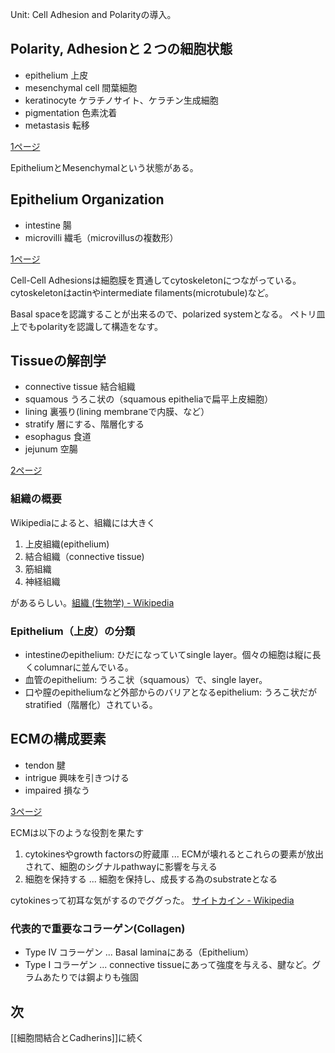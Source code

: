 Unit: Cell Adhesion and Polarityの導入。

## Polarity, Adhesionと２つの細胞状態

- epithelium 上皮
- mesenchymal cell 間葉細胞
- keratinocyte ケラチノサイト、ケラチン生成細胞
- pigmentation 色素沈着
- metastasis 転移

[1ページ](https://karino2.github.io/ImageGallery/CellBiology706x3.html#lg=1&slide=0)

EpitheliumとMesenchymalという状態がある。

## Epithelium Organization

- intestine 腸
- microvilli 繊毛（microvillusの複数形）

[1ページ](https://karino2.github.io/ImageGallery/CellBiology706x3.html#lg=1&slide=0)

Cell-Cell Adhesionsは細胞膜を貫通してcytoskeletonにつながっている。cytoskeletonはactinやintermediate filaments(microtubule)など。

Basal spaceを認識することが出来るので、polarized systemとなる。
ペトリ皿上でもpolarityを認識して構造をなす。

## Tissueの解剖学

- connective tissue 結合組織
- squamous うろこ状の（squamous epitheliaで扁平上皮細胞）
- lining 裏張り(lining membraneで内膜、など）
- stratify 層にする、階層化する
- esophagus 食道
- jejunum 空腸

[2ページ](https://karino2.github.io/ImageGallery/CellBiology706x3.html#lg=1&slide=1)

### 組織の概要

Wikipediaによると、組織には大きく

1. 上皮組織(epithelium)
2. 結合組織（connective tissue)
3. 筋組織
4. 神経組織

があるらしい。[組織 (生物学) - Wikipedia](https://ja.wikipedia.org/wiki/%E7%B5%84%E7%B9%94_%28%E7%94%9F%E7%89%A9%E5%AD%A6%29)

### Epithelium（上皮）の分類

- intestineのepithelium: ひだになっていてsingle layer。個々の細胞は縦に長くcolumnarに並んでいる。
- 血管のepithelium: うろこ状（squamous）で、single layer。
- 口や膣のepitheliumなど外部からのバリアとなるepithelium: うろこ状だがstratified（階層化）されている。


## ECMの構成要素

- tendon 腱
- intrigue 興味を引きつける
- impaired 損なう

[3ページ](https://karino2.github.io/ImageGallery/CellBiology706x3.html#lg=1&slide=2)

ECMは以下のような役割を果たす

1. cytokinesやgrowth factorsの貯蔵庫 ... ECMが壊れるとこれらの要素が放出されて、細胞のシグナルpathwayに影響を与える
2. 細胞を保持する ... 細胞を保持し、成長する為のsubstrateとなる

cytokinesって初耳な気がするのでググった。 [サイトカイン - Wikipedia](https://ja.wikipedia.org/wiki/%E3%82%B5%E3%82%A4%E3%83%88%E3%82%AB%E3%82%A4%E3%83%B3)

### 代表的で重要なコラーゲン(Collagen)

- Type IV コラーゲン ... Basal laminaにある（Epithelium）
- Type I コラーゲン ... connective tissueにあって強度を与える、腱など。グラムあたりでは鋼よりも強固


## 次

[[細胞間結合とCadherins]]に続く
